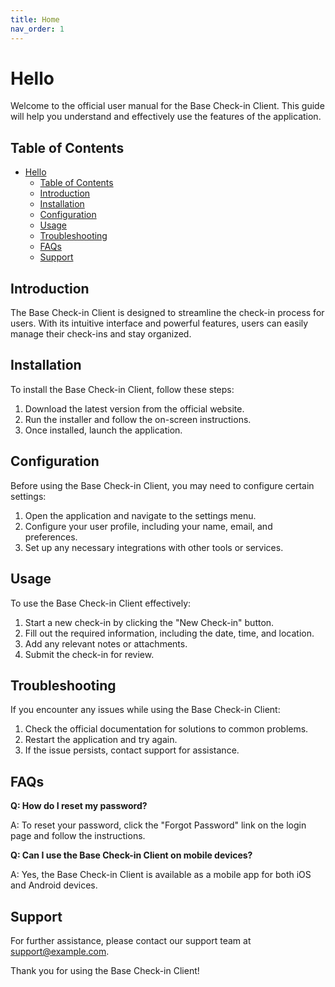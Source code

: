 ```yaml
---
title: Home
nav_order: 1
---
```


# Hello

Welcome to the official user manual for the Base Check-in Client. This guide will help you understand and effectively use the features of the application.

## Table of Contents

- [Hello](#hello)
  - [Table of Contents](#table-of-contents)
  - [Introduction](#introduction)
  - [Installation](#installation)
  - [Configuration](#configuration)
  - [Usage](#usage)
  - [Troubleshooting](#troubleshooting)
  - [FAQs](#faqs)
  - [Support](#support)

## Introduction

The Base Check-in Client is designed to streamline the check-in process for users. With its intuitive interface and powerful features, users can easily manage their check-ins and stay organized.

## Installation

To install the Base Check-in Client, follow these steps:

1. Download the latest version from the official website.
2. Run the installer and follow the on-screen instructions.
3. Once installed, launch the application.

## Configuration

Before using the Base Check-in Client, you may need to configure certain settings:

1. Open the application and navigate to the settings menu.
2. Configure your user profile, including your name, email, and preferences.
3. Set up any necessary integrations with other tools or services.

## Usage

To use the Base Check-in Client effectively:

1. Start a new check-in by clicking the "New Check-in" button.
2. Fill out the required information, including the date, time, and location.
3. Add any relevant notes or attachments.
4. Submit the check-in for review.

## Troubleshooting

If you encounter any issues while using the Base Check-in Client:

1. Check the official documentation for solutions to common problems.
2. Restart the application and try again.
3. If the issue persists, contact support for assistance.

## FAQs

**Q: How do I reset my password?**

A: To reset your password, click the "Forgot Password" link on the login page and follow the instructions.

**Q: Can I use the Base Check-in Client on mobile devices?**

A: Yes, the Base Check-in Client is available as a mobile app for both iOS and Android devices.

## Support

For further assistance, please contact our support team at support@example.com.

Thank you for using the Base Check-in Client!
